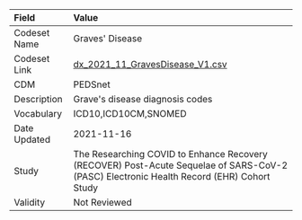 |Field        |Value                                                                                                                                    |
|:------------|:----------------------------------------------------------------------------------------------------------------------------------------|
|Codeset Name |Graves' Disease                                                                                                                          |
|Codeset Link |[dx_2021_11_GravesDisease_V1.csv](https://github.com/PEDSnet/Variable-Dictionary/blob/main/conditions/dx_2021_11_GravesDisease_V1.csv)   |
|CDM          |PEDSnet                                                                                                                                  |
|Description  |Grave's disease diagnosis codes                                                                                                          |
|Vocabulary   |ICD10,ICD10CM,SNOMED                                                                                                                     |
|Date Updated |2021-11-16                                                                                                                               |
|Study        |The Researching COVID to Enhance Recovery (RECOVER) Post-Acute Sequelae of SARS-CoV-2 (PASC) Electronic Health Record (EHR) Cohort Study |
|Validity     |Not Reviewed                                                                                                                             |
